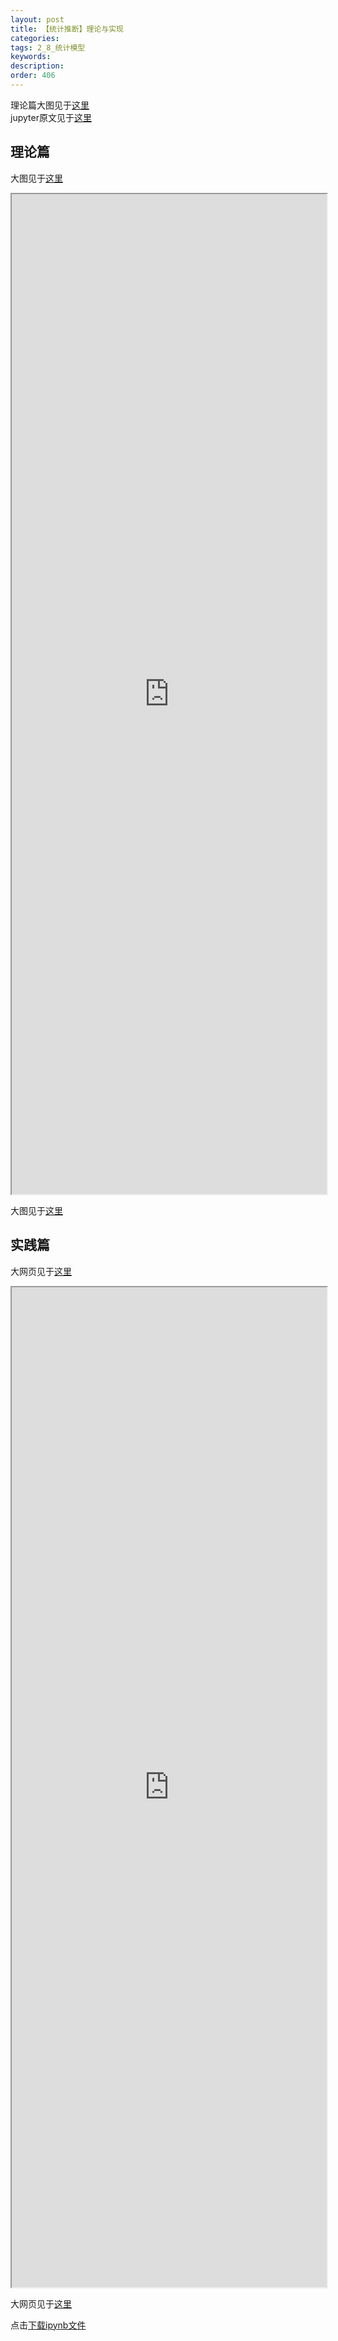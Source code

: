```yaml
---
layout: post
title: 【统计推断】理论与实现
categories:
tags: 2_8_统计模型
keywords:
description:
order: 406
---
```



理论篇大图见于<a href='http://www.guofei.site/StatisticsBlog/HypothesisTesting.htm' target="HypothesisTesting">这里</a>  
jupyter原文见于<a href='http://www.guofei.site/StatisticsBlog/%E7%BB%9F%E8%AE%A1%E6%8E%A8%E6%96%AD%E5%9F%BA%E7%A1%80.html' target="HypothesisTesting">这里</a>  


## 理论篇
大图见于<a href='http://www.guofei.site/StatisticsBlog/HypothesisTesting.htm' target="HypothesisTesting">这里</a>  


<iframe src="http://www.guofei.site/StatisticsBlog/HypothesisTesting.htm" width="100%" height="1600em" marginwidth="10%"></iframe>


大图见于<a href='http://www.guofei.site/StatisticsBlog/HypothesisTesting.htm' target="HypothesisTesting">这里</a>  


## 实践篇  

大网页见于<a href='http://www.guofei.site/StatisticsBlog/%E7%BB%9F%E8%AE%A1%E6%8E%A8%E6%96%AD%E5%9F%BA%E7%A1%80.html' target="HypothesisTesting">这里</a>  


<iframe src="http://www.guofei.site/StatisticsBlog/%E7%BB%9F%E8%AE%A1%E6%8E%A8%E6%96%AD%E5%9F%BA%E7%A1%80.html" width="100%" height="1600em" marginwidth="10%"></iframe>

大网页见于<a href='http://www.guofei.site/StatisticsBlog/%E7%BB%9F%E8%AE%A1%E6%8E%A8%E6%96%AD%E5%9F%BA%E7%A1%80.html' target="HypothesisTesting">这里</a>  


点击<a href='http://www.guofei.site/StatisticsBlog/%E7%BB%9F%E8%AE%A1%E6%8E%A8%E6%96%AD%E5%9F%BA%E7%A1%80.ipynb' target="HypothesisTesting">下载ipynb文件</a>  
